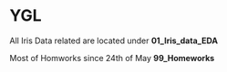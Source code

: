 # YGL

All Iris Data related are located under **01_Iris_data_EDA** 


Most of Homworks since 24th of May **99_Homeworks**
